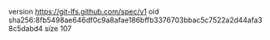 version https://git-lfs.github.com/spec/v1
oid sha256:8fb5498ae646df0c9a8afae186bffb3376703bbac5c7522a2d44afa38c5dabd4
size 107

